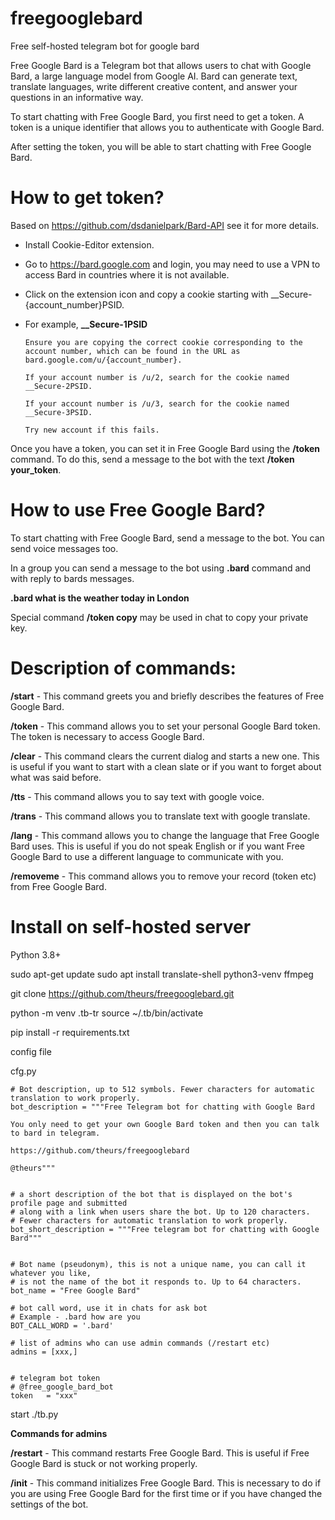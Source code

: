 # freegooglebard
Free self-hosted telegram bot for google bard

Free Google Bard is a Telegram bot that allows users to chat with Google Bard, a large language model from Google AI. Bard can generate text, translate languages, write different creative content, and answer your questions in an informative way.

To start chatting with Free Google Bard, you first need to get a token. A token is a unique identifier that allows you to authenticate with Google Bard.

After setting the token, you will be able to start chatting with Free Google Bard.


# How to get token?

Based on https://github.com/dsdanielpark/Bard-API see it for more details.

* Install Cookie-Editor extension.

* Go to https://bard.google.com and login, you may need to use a VPN to access Bard in countries where it is not available.

* Click on the extension icon and copy a cookie starting with __Secure-{account_number}PSID.

* For example, **__Secure-1PSID**

      Ensure you are copying the correct cookie corresponding to the account number, which can be found in the URL as bard.google.com/u/{account_number}.

      If your account number is /u/2, search for the cookie named __Secure-2PSID.

      If your account number is /u/3, search for the cookie named __Secure-3PSID.

      Try new account if this fails.

Once you have a token, you can set it in Free Google Bard using the **/token** command. To do this, send a message to the bot with the text **/token your_token**.

# How to use Free Google Bard?

To start chatting with Free Google Bard, send a message to the bot. You can send voice messages too.

In a group you can send a message to the bot using **.bard** command and with reply to bards messages.

**.bard what is the weather today in London**

Special command **/token copy** may be used in chat to copy your private key.

# Description of commands:

**/start** - This command greets you and briefly describes the features of Free Google Bard.

**/token** - This command allows you to set your personal Google Bard token. The token is necessary to access Google Bard.

**/clear** - This command clears the current dialog and starts a new one. This is useful if you want to start with a clean 
slate or if you want to forget about what was said before.

**/tts** - This command allows you to say text with google voice.

**/trans** - This command allows you to translate text with google translate.

**/lang** - This command allows you to change the language that Free Google Bard uses. This is useful if you do not speak English or if you want Free Google Bard to use a different language to communicate with you.

**/removeme** - This command allows you to remove your record (token etc) from Free Google Bard.

# Install on self-hosted server
Python 3.8+

sudo apt-get update
sudo apt install translate-shell python3-venv ffmpeg


git clone https://github.com/theurs/freegooglebard.git

python -m venv .tb-tr
source ~/.tb/bin/activate

pip install -r requirements.txt

config file

cfg.py
```
# Bot description, up to 512 symbols. Fewer characters for automatic translation to work properly.
bot_description = """Free Telegram bot for chatting with Google Bard

You only need to get your own Google Bard token and then you can talk to bard in telegram.

https://github.com/theurs/freegooglebard

@theurs"""


# a short description of the bot that is displayed on the bot's profile page and submitted
# along with a link when users share the bot. Up to 120 characters.
# Fewer characters for automatic translation to work properly.
bot_short_description = """Free telegram bot for chatting with Google Bard"""


# Bot name (pseudonym), this is not a unique name, you can call it whatever you like,
# is not the name of the bot it responds to. Up to 64 characters.
bot_name = "Free Google Bard"

# bot call word, use it in chats for ask bot
# Example - .bard how are you
BOT_CALL_WORD = '.bard'

# list of admins who can use admin commands (/restart etc)
admins = [xxx,]


# telegram bot token
# @free_google_bard_bot
token   = "xxx"
```

start ./tb.py


**Commands for admins**

**/restart** - This command restarts Free Google Bard. This is useful if Free Google Bard is stuck or not working properly.

**/init** - This command initializes Free Google Bard. This is necessary to do if you are using Free Google Bard for the first time or if you have changed the settings of the bot.
